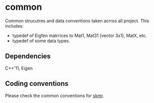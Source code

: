 # common
Common strucutres and data conventions taken acrros all project. This includes:
* typedef of Eigfen matrrices to Mat1, Mat31 (vector 3x1), MatX, etc.
* typedef of some data types.

## Dependencies
C++'11, Eigen



## Coding conventions
Please check the common conventions for [skmr](https://cdise-bitbucket.skoltech.ru/projects/MR/repos/skmr/browse).

